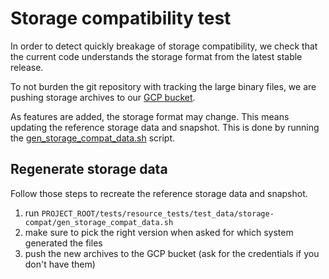 # Storage compatibility test

In order to detect quickly breakage of storage compatibility, we check that the current code understands the storage format from the latest stable release.

To not burden the git repository with tracking the large binary files, we are pushing storage archives to our [GCP bucket](https://storage.googleapis.com/qdrant-backward-compatibility/).

As features are added, the storage format may change. This means updating the reference storage data and snapshot. This is done by running the [gen_storage_compat_data.sh](test_data/storage-compat/gen_storage_compat_data.sh) script.

## Regenerate storage data

Follow those steps to recreate the reference storage data and snapshot.

1. run `PROJECT_ROOT/tests/resource_tests/test_data/storage-compat/gen_storage_compat_data.sh`
2. make sure to pick the right version when asked for which system generated the files
3. push the new archives to the GCP bucket (ask for the credentials if you don't have them)
